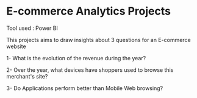 # E-commerce Analytics Projects

Tool used : Power BI

This projects aims to draw insights about 3 questions for an E-commerce website

1- What is the evolution of the revenue during the year? 

2- Over the year, what devices have shoppers used to browse this merchant's site? 

3- Do Applications perform better than Mobile Web browsing?
